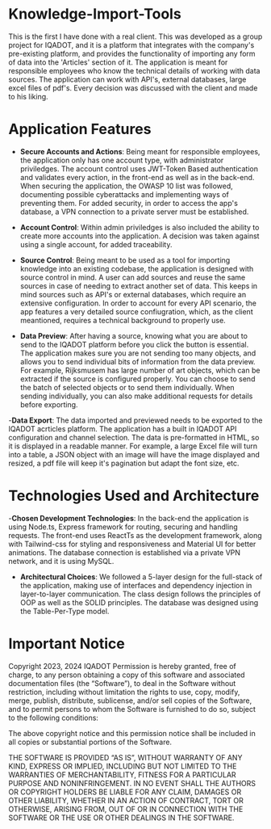 # Knowledge-Import-Tools

This is the first I have done with a real client. This was developed as a group project for IQADOT, and it is a platform that integrates with the company's pre-existing platform, and provides the functionality of importing any form of data into the 'Articles' section of it. The application is meant for responsible employees who know the technical details of working with data sources. The application can work with API's, external databases, large excel files of pdf's. Every decision was discussed with the client and made to his liking.

# Application Features

- **Secure Accounts and Actions**: Being meant for responsible employees, the application only has one account type, with administrator priviledges. The account control uses JWT-Token Based authentication and validates every action, in the front-end as well as in the back-end. When securing the application, the OWASP 10 list was followed, documenting possible cyberattacks and implementing ways of preventing them. For added security, in order to access the app's database, a VPN connection to a private server must be established.

- **Account Control**: Within admin priviledges is also included the ability to create more accounts into the application. A decision was taken against using a single account, for added traceability.

- **Source Control**: Being meant to be used as a tool for importing knowledge into an existing codebase, the application is designed with source control in mind. A user can add sources and reuse the same sources in case of needing to extract another set of data. This keeps in mind sources such as API's or external databases, which require an extensive configuration. In order to account for every API scenario, the app features a very detailed source confiugration, which, as the client meantioned, requires a technical background to properly use.

- **Data Preview**: After having a source, knowing what you are about to send to the IQADOT platform before you click the button is essential. The application makes sure you are not sending too many objects, and allows you to send individual bits of information from the data preview. For example, Rijksmusem has large number of art objects, which can be extracted if the source is configured properly. You can choose to send the batch of selected objects or to send them individually. When sending individually, you can also make additional requests for details before exporting.

-**Data Export**: The data imported and previewed needs to be exported to the IQADOT acrticles platform. The application has a built in IQADOT API configuration and channel selection. The data is pre-formatted in HTML, so it is displayed in a readable manner. For example, a large Excel file will turn into a table, a JSON object with an image will have the image displayed and resized, a pdf file will keep it's pagination but adapt the font size, etc.

# Technologies Used and Architecture

-**Chosen Development Technologies**: In the back-end the application is using Node.ts, Express framework for routing, securing and handling requests. The front-end uses ReactTs as the development framework, along with Tailwind-css for styling and responsiveness and Material UI for better animations. The database connection is established via a private VPN network, and it is using MySQL.

- **Architectural Choices**: We followed a 5-layer design for the full-stack of the application, making use of interfaces and dependency injection in layer-to-layer communication. The class design follows the principles of OOP as well as the SOLID principles. The database was designed using the Table-Per-Type model.

# Important Notice

Copyright 2023, 2024 IQADOT
Permission is hereby granted, free of charge, to any person obtaining a copy of this software and associated documentation files (the “Software”), to deal in the Software without restriction, including without limitation the rights to use, copy, modify, merge, publish, distribute, sublicense, and/or sell copies of the Software, and to permit persons to whom the Software is furnished to do so, subject to the following conditions:

The above copyright notice and this permission notice shall be included in all copies or substantial portions of the Software.

THE SOFTWARE IS PROVIDED “AS IS”, WITHOUT WARRANTY OF ANY KIND, EXPRESS OR IMPLIED, INCLUDING BUT NOT LIMITED TO THE WARRANTIES OF MERCHANTABILITY, FITNESS FOR A PARTICULAR PURPOSE AND NONINFRINGEMENT. IN NO EVENT SHALL THE AUTHORS OR COPYRIGHT HOLDERS BE LIABLE FOR ANY CLAIM, DAMAGES OR OTHER LIABILITY, WHETHER IN AN ACTION OF CONTRACT, TORT OR OTHERWISE, ARISING FROM, OUT OF OR IN CONNECTION WITH THE SOFTWARE OR THE USE OR OTHER DEALINGS IN THE SOFTWARE.
